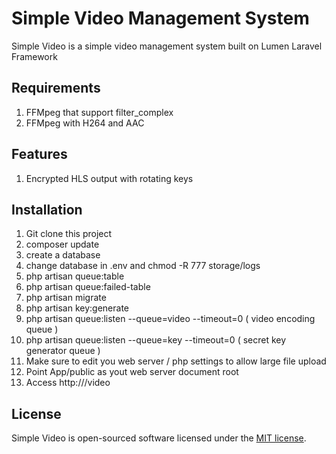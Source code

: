 # Simple Video Management System
Simple Video is a simple video management system built on Lumen Laravel Framework

## Requirements
1. FFMpeg that support filter_complex
2. FFMpeg with H264 and AAC

## Features
1. Encrypted HLS output with rotating keys

## Installation
1. Git clone this project
2. composer update
3. create a database
4. change database in .env and chmod -R 777 storage/logs
5. php artisan queue:table
6. php artisan queue:failed-table
7. php artisan migrate
8. php artisan key:generate
9. php artisan queue:listen --queue=video --timeout=0 ( video encoding queue )
10. php artisan queue:listen --queue=key --timeout=0 ( secret key generator queue )
11. Make sure to edit you web server / php settings to allow large file upload
12. Point App/public as yout web server document root
13. Access http://<domain>/video 



## License

Simple Video is open-sourced software licensed under the [MIT license](https://opensource.org/licenses/MIT).
